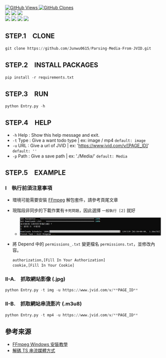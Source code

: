 <a href='https://github.com/Junwu0615/Parsing-Media-From-JVID'><img alt='GitHub Views' src='https://views.whatilearened.today/views/github/Junwu0615/Parsing-Media-From-JVID.svg'> 
<a href='https://github.com/Junwu0615/Parsing-Media-From-JVID'><img alt='GitHub Clones' src='https://img.shields.io/badge/dynamic/json?color=success&label=Clone&query=count_total&url=https://gist.githubusercontent.com/Junwu0615/95457ff8b4eae84b4e855461cdc34ab4/raw/Parsing-Media-From-JVID_clone.json&logo=github'> </br>
[![](https://img.shields.io/badge/Project-Web_Crawler-blue.svg?style=plastic)](https://github.com/Junwu0615/Parsing-Media-From-JVID) 
[![](https://img.shields.io/badge/Project-Parsing_Media-blue.svg?style=plastic)](https://github.com/Junwu0615/Parsing-Media-From-JVID) 
[![](https://img.shields.io/badge/Language-Python_3.12.0-blue.svg?style=plastic)](https://www.python.org/) </br>
[![](https://img.shields.io/badge/Package-BeautifulSoup_4.12.2-green.svg?style=plastic)](https://pypi.org/project/beautifulsoup4/) 
[![](https://img.shields.io/badge/Package-Requests_2.31.0-green.svg?style=plastic)](https://pypi.org/project/requests/) 
[![](https://img.shields.io/badge/Package-pycryptodome_3.21.0-green.svg?style=plastic)](https://pypi.org/project/pandas/) 
[![](https://img.shields.io/badge/Package-ArgumentParser_1.2.1-green.svg?style=plastic)](https://pypi.org/project/argumentparser/) 

## STEP.1　CLONE
```python
git clone https://github.com/Junwu0615/Parsing-Media-From-JVID.git
```

## STEP.2　INSTALL PACKAGES
```python
pip install -r requirements.txt
```

## STEP.3　RUN
```python
python Entry.py -h
```

## STEP.4　HELP

- `-h` Help : Show this help message and exit.
- `-t` Type : Give a want todo type | ex: image / mp4 `default: image`
- `-u` URL : Give a url of JVID | ex: 'https://www.jvid.com/v/[PAGE_ID]' `default: ''`
- `-p` Path : Give a save path | ex: './Media/' `default: Media`

## STEP.5　EXAMPLE

### I　執行前須注意事項
- 環境可能需要安裝 [FFmpeg](https://www.ffmpeg.org/download.html) 解包套件，請參考頁尾文章
- 現階段非同步的下載作業有`卡死問題`，因此選擇 `一般執行 [2]` 就好

  - ![00.jpg](/Sample/00.jpg) 
  
- 將 Depend 中的 `permissions_.txt` 變更檔名 `permissions.txt`，並修改內容。
  ```python
  authorization,[Fill In Your Authorization]
  cookie,[Fill In Your Cookie]
  ```
  
### II-A.　抓取網站影像 (.jpg)
```python
python Entry.py -t img -u https://www.jvid.com/v/**PAGE_ID**
```

### II-B.　抓取網站串流影片 (.m3u8)
```python
python Entry.py -t mp4 -u https://www.jvid.com/v/**PAGE_ID**
```

## 參考來源
- [FFmpeg Windows 安裝教學](https://vocus.cc/article/64701a2cfd897800014daed0)
- [解碼 TS 串流媒體方式](https://cloud.tencent.com/developer/article/2258872)